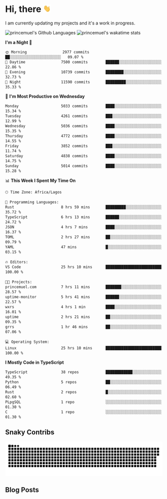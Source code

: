 # Hi, there <img src='/assets/wave.gif' alt='Just saying hello' width='24' height='24' />

<!--
**princemuel/princemuel** is a ✨ _special_ ✨ repository because its `README.md` (this file) appears on your GitHub profile.

Here are some ideas to get you started:

- 🔭 I’m currently working on ...
- 🌱 I’m currently learning ...
- 👯 I’m looking to collaborate on ...
- 🤔 I’m looking for help with ...
- 💬 Ask me about ...
- 📫 How to reach me: ...
- 😄 Pronouns: ...
- ⚡ Fun fact: ...
-->

I am currently updating my projects and it's a work in progress.

![princemuel's Github Languages](https://github-readme-stats.vercel.app/api/top-langs/?username=princemuel&text_color=586069&layout=compact&hide_border=true&title_color=0366d6&count_private=true&include_all_commits=true&theme=tokyonight&show_icons=true)
![princemuel's wakatime stats](https://github-readme-stats.vercel.app/api/wakatime?username=princemuel&text_color=586069&layout=compact&hide_border=true&title_color=0366d6&count_private=true&include_all_commits=true&theme=tokyonight&show_icons=true)

<!--START_SECTION:waka-->
**I'm a Night 🦉** 

```text
🌞 Morning                2977 commits        ██░░░░░░░░░░░░░░░░░░░░░░░   09.07 % 
🌆 Daytime                7500 commits        ██████░░░░░░░░░░░░░░░░░░░   22.86 % 
🌃 Evening                10739 commits       ████████░░░░░░░░░░░░░░░░░   32.73 % 
🌙 Night                  11590 commits       █████████░░░░░░░░░░░░░░░░   35.33 % 
```
📅 **I'm Most Productive on Wednesday** 

```text
Monday                   5033 commits        ████░░░░░░░░░░░░░░░░░░░░░   15.34 % 
Tuesday                  4261 commits        ███░░░░░░░░░░░░░░░░░░░░░░   12.99 % 
Wednesday                5036 commits        ████░░░░░░░░░░░░░░░░░░░░░   15.35 % 
Thursday                 4772 commits        ████░░░░░░░░░░░░░░░░░░░░░   14.55 % 
Friday                   3852 commits        ███░░░░░░░░░░░░░░░░░░░░░░   11.74 % 
Saturday                 4838 commits        ████░░░░░░░░░░░░░░░░░░░░░   14.75 % 
Sunday                   5014 commits        ████░░░░░░░░░░░░░░░░░░░░░   15.28 % 
```


📊 **This Week I Spent My Time On** 

```text
🕑︎ Time Zone: Africa/Lagos

💬 Programming Languages: 
Rust                     8 hrs 59 mins       █████████░░░░░░░░░░░░░░░░   35.72 % 
TypeScript               6 hrs 13 mins       ██████░░░░░░░░░░░░░░░░░░░   24.72 % 
JSON                     4 hrs 7 mins        ████░░░░░░░░░░░░░░░░░░░░░   16.37 % 
TOML                     2 hrs 27 mins       ██░░░░░░░░░░░░░░░░░░░░░░░   09.79 % 
YAML                     47 mins             █░░░░░░░░░░░░░░░░░░░░░░░░   03.15 % 

🔥 Editors: 
VS Code                  25 hrs 10 mins      █████████████████████████   100.00 % 

🐱‍💻 Projects: 
princemuel.com           7 hrs 11 mins       ███████░░░░░░░░░░░░░░░░░░   28.57 % 
uptime-monitor           5 hrs 41 mins       ██████░░░░░░░░░░░░░░░░░░░   22.57 % 
wxrs                     4 hrs 1 min         ████░░░░░░░░░░░░░░░░░░░░░   16.01 % 
uptime                   2 hrs 21 mins       ██░░░░░░░░░░░░░░░░░░░░░░░   09.35 % 
grrs                     1 hr 46 mins        ██░░░░░░░░░░░░░░░░░░░░░░░   07.06 % 

💻 Operating System: 
Linux                    25 hrs 10 mins      █████████████████████████   100.00 % 
```

**I Mostly Code in TypeScript** 

```text
TypeScript               38 repos            ████████████░░░░░░░░░░░░░   49.35 % 
Python                   5 repos             ██░░░░░░░░░░░░░░░░░░░░░░░   06.49 % 
Rust                     2 repos             █░░░░░░░░░░░░░░░░░░░░░░░░   02.60 % 
PLpgSQL                  1 repo              ░░░░░░░░░░░░░░░░░░░░░░░░░   01.30 % 
C                        1 repo              ░░░░░░░░░░░░░░░░░░░░░░░░░   01.30 % 
```




<!--END_SECTION:waka-->

## Snaky Contribs

<img src='/assets/github-snake-dark.svg' alt='Snaky Contributions' />

## Blog Posts

<!-- BLOG-POST-LIST:START -->
<!-- BLOG-POST-LIST:END -->
